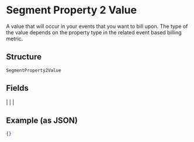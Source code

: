 
# Segment Property 2 Value

A value that will occur in your events that you want to bill upon. The type of the value depends on the property type in the related event based billing metric.

## Structure

`SegmentProperty2Value`

## Fields

|  |
| 

## Example (as JSON)

```json
{}
```

